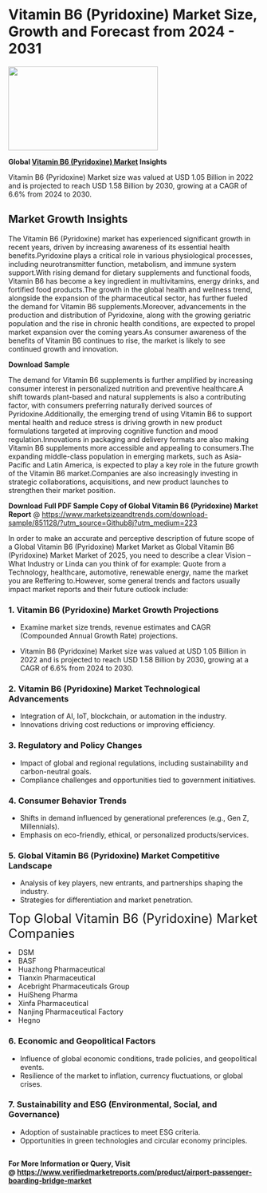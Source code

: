<H1>Vitamin B6 (Pyridoxine) Market Size, Growth and Forecast from 2024 - 2031</H1><img class="aligncenter size-medium wp-image-584254" src="https://thirdeyenews.in/wp-content/uploads/2024/09/Global-Market-Research-300x168.jpeg" alt="" width="300" height="168" /><p><strong>Global&nbsp;<a href="https://www.marketsizeandtrends.com/download-sample/851128/?utm_source=Github8j?utm_medium=223">Vitamin B6 (Pyridoxine) Market</a> Insights</strong></p><p>Vitamin B6 (Pyridoxine) Market size was valued at USD 1.05 Billion in 2022 and is projected to reach USD 1.58 Billion by 2030, growing at a CAGR of 6.6% from 2024 to 2030.</p><p><h2>Market Growth Insights</h2> <p>The Vitamin B6 (Pyridoxine) market has experienced significant growth in recent years, driven by increasing awareness of its essential health benefits.Pyridoxine plays a critical role in various physiological processes, including neurotransmitter function, metabolism, and immune system support.With rising demand for dietary supplements and functional foods, Vitamin B6 has become a key ingredient in multivitamins, energy drinks, and fortified food products.The growth in the global health and wellness trend, alongside the expansion of the pharmaceutical sector, has further fueled the demand for Vitamin B6 supplements.Moreover, advancements in the production and distribution of Pyridoxine, along with the growing geriatric population and the rise in chronic health conditions, are expected to propel market expansion over the coming years.As consumer awareness of the benefits of Vitamin B6 continues to rise, the market is likely to see continued growth and innovation.</p> <p><strong>Download Sample</strong></p> <p>The demand for Vitamin B6 supplements is further amplified by increasing consumer interest in personalized nutrition and preventive healthcare.A shift towards plant-based and natural supplements is also a contributing factor, with consumers preferring naturally derived sources of Pyridoxine.Additionally, the emerging trend of using Vitamin B6 to support mental health and reduce stress is driving growth in new product formulations targeted at improving cognitive function and mood regulation.Innovations in packaging and delivery formats are also making Vitamin B6 supplements more accessible and appealing to consumers.The expanding middle-class population in emerging markets, such as Asia-Pacific and Latin America, is expected to play a key role in the future growth of the Vitamin B6 market.Companies are also increasingly investing in strategic collaborations, acquisitions, and new product launches to strengthen their market position.</p> <p><span class=""><strong>Download Full PDF Sample Copy of Global Vitamin B6 (Pyridoxine) Market Report</strong> @ <a href="https://www.marketsizeandtrends.com/download-sample/851128/?utm_source=Github8j?utm_medium=223" target="_blank">https://www.marketsizeandtrends.com/download-sample/851128/?utm_source=Github8j?utm_medium=223</a></span></p><p>In order to make an accurate and perceptive description of future scope of a Global&nbsp;Vitamin B6 (Pyridoxine) Market Market as Global&nbsp;Vitamin B6 (Pyridoxine) Market Market of 2025, you need to describe a clear Vision &ndash; What Industry or Linda can you think of for example: Quote from a Technology, healthcare, automotive, renewable energy, name the market you are Reffering to.However, some general trends and factors usually impact market reports and their future outlook include:</p><h3>1.&nbsp;<strong>Vitamin B6 (Pyridoxine) Market Growth Projections</strong></h3><ul><li>Examine market size trends, revenue estimates and CAGR (Compounded Annual Growth Rate) projections.</li><li><p>Vitamin B6 (Pyridoxine) Market size was valued at USD 1.05 Billion in 2022 and is projected to reach USD 1.58 Billion by 2030, growing at a CAGR of 6.6% from 2024 to 2030.</p></li></ul><h3>2.&nbsp;<strong>Vitamin B6 (Pyridoxine) Market Technological Advancements</strong></h3><ul><li>Integration of AI, IoT, blockchain, or automation in the industry.</li><li>Innovations driving cost reductions or improving efficiency.</li></ul><h3>3.&nbsp;<strong>Regulatory and Policy Changes</strong></h3><ul><li>Impact of global and regional regulations, including sustainability and carbon-neutral goals.</li><li>Compliance challenges and opportunities tied to government initiatives.</li></ul><h3>4.&nbsp;<strong>Consumer Behavior Trends</strong></h3><ul><li>Shifts in demand influenced by generational preferences (e.g., Gen Z, Millennials).</li><li>Emphasis on eco-friendly, ethical, or personalized products/services.</li></ul><h3>5.&nbsp;<strong>Global Vitamin B6 (Pyridoxine) Market Competitive Landscape</strong></h3><ul><li>Analysis of key players, new entrants, and partnerships shaping the industry.</li><li>Strategies for differentiation and market penetration.</li></ul><p data-pm-slice="1 1 []"><span style="color: inherit; font-family: inherit; font-size: 25px;">Top Global Vitamin B6 (Pyridoxine) Market Companies</span></p><div class="" data-test-id=""><p><li>DSM</li><li> BASF</li><li> Huazhong Pharmaceutical</li><li> Tianxin Pharmaceutical</li><li> Acebright Pharmaceuticals Group</li><li> HuiSheng Pharma</li><li> Xinfa Pharmaceutical</li><li> Nanjing Pharmaceutical Factory</li><li> Hegno</li></p></div><h3>6.&nbsp;<strong>Economic and Geopolitical Factors</strong></h3><ul><li>Influence of global economic conditions, trade policies, and geopolitical events.</li><li>Resilience of the market to inflation, currency fluctuations, or global crises.</li></ul><h3>7.&nbsp;<strong>Sustainability and ESG (Environmental, Social, and Governance)</strong></h3><ul><li>Adoption of sustainable practices to meet ESG criteria.</li><li>Opportunities in green technologies and circular economy principles.</li></ul><h2><strong style="font-size: 14px;">For More Information or Query, Visit @&nbsp;</strong><a style="background-color: #ffffff; font-size: 14px;" href="https://www.marketsizeandtrends.com/report/vitamin-b6-pyridoxine-market/" target="_blank">https://www.verifiedmarketreports.com/product/airport-passenger-boarding-bridge-market</a></h2>